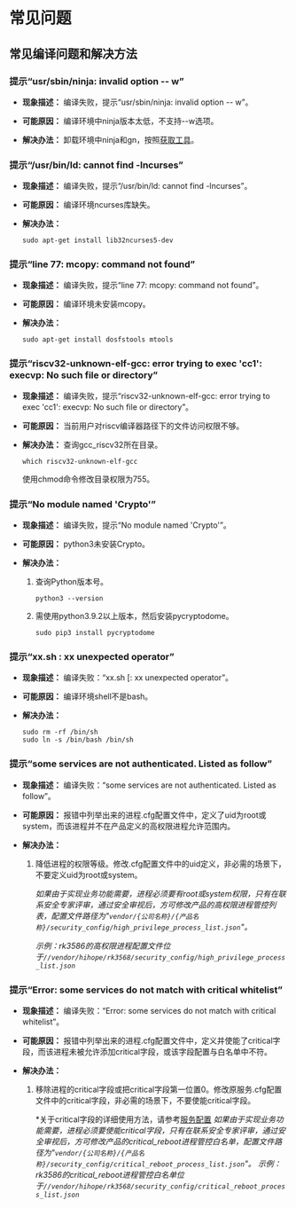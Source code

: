# 常见问题

## 常见编译问题和解决方法

###  提示“usr/sbin/ninja: invalid option -- w”

- **现象描述：** 编译失败，提示“usr/sbin/ninja: invalid option -- w”。

- **可能原因：** 编译环境中ninja版本太低，不支持--w选项。

- **解决办法：** 卸载环境中ninja和gn，按照[获取工具](../../device-dev/get-code/gettools-ide.md)。

### 提示“/usr/bin/ld: cannot find -lncurses”

- **现象描述：** 编译失败，提示“/usr/bin/ld: cannot find -lncurses”。

- **可能原因：** 编译环境ncurses库缺失。

- **解决办法：**

  ```shell
  sudo apt-get install lib32ncurses5-dev
  ```

### 提示“line 77: mcopy: command not found”

- **现象描述：** 编译失败，提示“line 77: mcopy: command not found”。

- **可能原因：** 编译环境未安装mcopy。

- **解决办法：**

  ```shell
  sudo apt-get install dosfstools mtools
  ```

### 提示“riscv32-unknown-elf-gcc: error trying to exec 'cc1': execvp: No such file or directory”

- **现象描述：** 编译失败，提示“riscv32-unknown-elf-gcc: error trying to exec 'cc1': execvp: No such file or directory”。

- **可能原因：** 当前用户对riscv编译器路径下的文件访问权限不够。

- **解决办法：** 查询gcc_riscv32所在目录。

  ```shell
  which riscv32-unknown-elf-gcc
  ```

  使用chmod命令修改目录权限为755。

### 提示“No module named 'Crypto'”

- **现象描述：** 编译失败，提示“No module named 'Crypto'”。

- **可能原因：** python3未安装Crypto。

- **解决办法：**

  1. 查询Python版本号。

     ```shell
     python3 --version
     ```

  2. 需使用python3.9.2以上版本，然后安装pycryptodome。

     ```shell
     sudo pip3 install pycryptodome
     ```

### 提示“xx.sh : xx unexpected operator”

- **现象描述：** 编译失败：“xx.sh [: xx unexpected operator”。

- **可能原因：** 编译环境shell不是bash。

- **解决办法：**

  ```shell
  sudo rm -rf /bin/sh
  sudo ln -s /bin/bash /bin/sh
  ```


### 提示“some services are not authenticated. Listed as follow”

- **现象描述：** 编译失败：“some services are not authenticated. Listed as follow”。

- **可能原因：** 报错中列举出来的进程.cfg配置文件中，定义了uid为root或system，而该进程并不在产品定义的高权限进程允许范围内。

- **解决办法：**

  1. 降低进程的权限等级。修改.cfg配置文件中的uid定义，非必需的场景下，不要定义uid为root或system。

     *如果由于实现业务功能需要，进程必须要有root或system权限，只有在联系安全专家评审，通过安全审视后，方可修改产品的高权限进程管控列表，配置文件路径为"`vendor/{公司名称}/{产品名称}/security_config/high_privilege_process_list.json`"。*

     *示例：rk3586的高权限进程配置文件位于`//vendor/hihope/rk3568/security_config/high_privilege_process_list.json`*


### 提示“Error: some services do not match with critical whitelist”

- **现象描述：** 编译失败：“Error: some services do not match with critical whitelist”。

- **可能原因：** 报错中列举出来的进程.cfg配置文件中，定义并使能了critical字段，而该进程未被允许添加critical字段，或该字段配置与白名单中不符。

- **解决办法：**

  1. 移除进程的critical字段或把critical字段第一位置0。修改原服务.cfg配置文件中的critical字段，非必需的场景下，不要使能critical字段。

     *关于critical字段的详细使用方法，请参考[服务配置](https://gitee.com/openharmony/docs/blob/master/zh-cn/device-dev/subsystems/subsys-boot-init-service.md)
     *如果由于实现业务功能需要，进程必须要使能critical字段，只有在联系安全专家评审，通过安全审视后，方可修改产品的critical_reboot进程管控白名单，配置文件路径为"`vendor/{公司名称}/{产品名称}/security_config/critical_reboot_process_list.json`"。*
     *示例：rk3586的critical_reboot进程管控白名单位于`//vendor/hihope/rk3568/security_config/critical_reboot_process_list.json`*